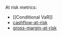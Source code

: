 At risk metrics:
- [[Conditional VaR]] 
- [cashflow-at-risk](cashflow-at-risk.md)
- [gross-margin-at-risk](gross-margin-at-risk.md)



